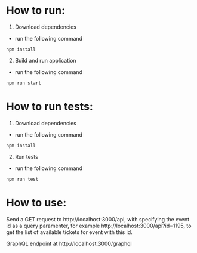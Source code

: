 # How to run:

1. Download dependencies

-   run the following command

```
npm install
```

2. Build and run application

-   run the following command

```
npm run start
```

# How to run tests:

1. Download dependencies

-   run the following command

```
npm install
```

2. Run tests

-   run the following command

```
npm run test
```

# How to use:

Send a GET request to http://localhost:3000/api, with specifying the event id as a query paramenter, for example http://localhost:3000/api?id=1195, to get the list of available tickets for event with this id.

GraphQL endpoint at http://localhost:3000/graphql
